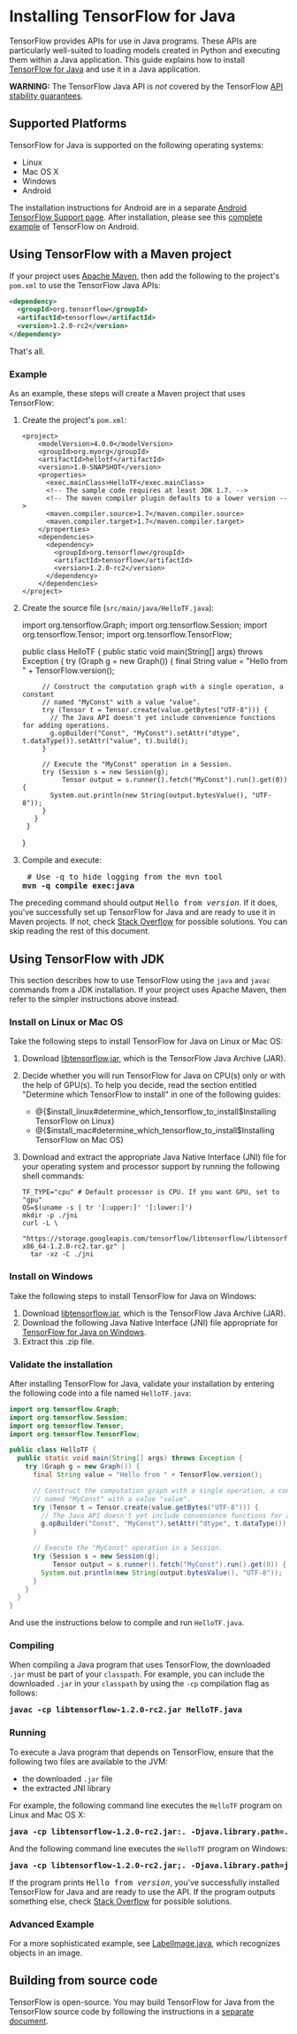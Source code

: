 # Installing TensorFlow for Java

TensorFlow provides APIs for use in Java programs. These APIs are particularly
well-suited to loading models created in Python and executing them within a
Java application. This guide explains how to install
[TensorFlow for Java](https://www.tensorflow.org/api_docs/java/reference/org/tensorflow/package-summary)
and use it in a Java application.

**WARNING:** The TensorFlow Java API is *not* covered by the TensorFlow
[API stability guarantees](https://www.tensorflow.org/programmers_guide/version_semantics).


## Supported Platforms

TensorFlow for Java is supported on the following operating systems:

  * Linux
  * Mac OS X
  * Windows
  * Android

The installation instructions for Android are in a separate
[Android TensorFlow Support page](https://www.tensorflow.org/code/tensorflow/contrib/android).
After installation, please see this
[complete example](https://www.tensorflow.org/code/tensorflow/examples/android)
of TensorFlow on Android.

## Using TensorFlow with a Maven project

If your project uses [Apache Maven](https://maven.apache.org), then add the
following to the project's `pom.xml` to use the TensorFlow Java APIs:

```xml
<dependency>
  <groupId>org.tensorflow</groupId>
  <artifactId>tensorflow</artifactId>
  <version>1.2.0-rc2</version>
</dependency>
```

That's all.

### Example

As an example, these steps will create a Maven project that uses TensorFlow:

  1. Create the project's `pom.xml`:


         <project>
             <modelVersion>4.0.0</modelVersion>
             <groupId>org.myorg</groupId>
             <artifactId>hellotf</artifactId>
             <version>1.0-SNAPSHOT</version>
             <properties>
               <exec.mainClass>HelloTF</exec.mainClass>
               <!-- The sample code requires at least JDK 1.7. -->
               <!-- The maven compiler plugin defaults to a lower version -->
               <maven.compiler.source>1.7</maven.compiler.source>
               <maven.compiler.target>1.7</maven.compiler.target>
             </properties>
             <dependencies>
               <dependency>
                 <groupId>org.tensorflow</groupId>
                 <artifactId>tensorflow</artifactId>
                 <version>1.2.0-rc2</version>
               </dependency>
             </dependencies>
         </project>


  2. Create the source file (`src/main/java/HelloTF.java`):


        import org.tensorflow.Graph;
        import org.tensorflow.Session;
        import org.tensorflow.Tensor;
        import org.tensorflow.TensorFlow;

        public class HelloTF {
          public static void main(String[] args) throws Exception {
            try (Graph g = new Graph()) {
              final String value = "Hello from " + TensorFlow.version();
     
              // Construct the computation graph with a single operation, a constant
              // named "MyConst" with a value "value".
              try (Tensor t = Tensor.create(value.getBytes("UTF-8"))) {
                // The Java API doesn't yet include convenience functions for adding operations.
                g.opBuilder("Const", "MyConst").setAttr("dtype", t.dataType()).setAttr("value", t).build();
              }
     
              // Execute the "MyConst" operation in a Session.
              try (Session s = new Session(g);
                   Tensor output = s.runner().fetch("MyConst").run().get(0)) {
                System.out.println(new String(output.bytesValue(), "UTF-8"));
              }
            }
          }
        }


  3. Compile and execute:

     <pre> # Use -q to hide logging from the mvn tool
     <b>mvn -q compile exec:java</b></pre>


The preceding command should output <tt>Hello from <i>version</i></tt>. If it
does, you've successfully set up TensorFlow for Java and are ready to use it in
Maven projects. If not, check
[Stack Overflow](http://stackoverflow.com/questions/tagged/tensorflow)
for possible solutions.  You can skip reading the rest of this document.

## Using TensorFlow with JDK

This section describes how to use TensorFlow using the `java` and `javac`
commands from a JDK installation. If your project uses Apache Maven, then
refer to the simpler instructions above instead.

### Install on Linux or Mac OS

Take the following steps to install TensorFlow for Java on Linux or Mac OS:

  1. Download
     [libtensorflow.jar](https://storage.googleapis.com/tensorflow/libtensorflow/libtensorflow-1.2.0-rc2.jar),
     which is the TensorFlow Java Archive (JAR).

  2. Decide whether you will run TensorFlow for Java on CPU(s) only or with
     the help of GPU(s). To help you decide, read the section entitled
     "Determine which TensorFlow to install" in one of the following guides:

     * @{$install_linux#determine_which_tensorflow_to_install$Installing TensorFlow on Linux}
     * @{$install_mac#determine_which_tensorflow_to_install$Installing TensorFlow on Mac OS}

  3. Download and extract the appropriate Java Native Interface (JNI)
     file for your operating system and processor support by running the
     following shell commands:


         TF_TYPE="cpu" # Default processor is CPU. If you want GPU, set to "gpu"
         OS=$(uname -s | tr '[:upper:]' '[:lower:]')
         mkdir -p ./jni
         curl -L \
           "https://storage.googleapis.com/tensorflow/libtensorflow/libtensorflow_jni-${TF_TYPE}-${OS}-x86_64-1.2.0-rc2.tar.gz" |
           tar -xz -C ./jni

### Install on Windows

Take the following steps to install TensorFlow for Java on Windows:

  1. Download
     [libtensorflow.jar](https://storage.googleapis.com/tensorflow/libtensorflow/libtensorflow-1.2.0-rc2.jar),
     which is the TensorFlow Java Archive (JAR).
  2. Download the following Java Native Interface (JNI) file appropriate for
     [TensorFlow for Java on Windows](https://storage.googleapis.com/tensorflow/libtensorflow/libtensorflow_jni-cpu-windows-x86_64-1.2.0-rc2.zip).
  3. Extract this .zip file.



### Validate the installation

After installing TensorFlow for Java, validate your installation by entering
the following code into a file named `HelloTF.java`:

```java
import org.tensorflow.Graph;
import org.tensorflow.Session;
import org.tensorflow.Tensor;
import org.tensorflow.TensorFlow;

public class HelloTF {
  public static void main(String[] args) throws Exception {
    try (Graph g = new Graph()) {
      final String value = "Hello from " + TensorFlow.version();

      // Construct the computation graph with a single operation, a constant
      // named "MyConst" with a value "value".
      try (Tensor t = Tensor.create(value.getBytes("UTF-8"))) {
        // The Java API doesn't yet include convenience functions for adding operations.
        g.opBuilder("Const", "MyConst").setAttr("dtype", t.dataType()).setAttr("value", t).build();
      }

      // Execute the "MyConst" operation in a Session.
      try (Session s = new Session(g);
           Tensor output = s.runner().fetch("MyConst").run().get(0)) {
        System.out.println(new String(output.bytesValue(), "UTF-8"));
      }
    }
  }
}
```

And use the instructions below to compile and run `HelloTF.java`.


### Compiling

When compiling a Java program that uses TensorFlow, the downloaded `.jar`
must be part of your `classpath`. For example, you can include the
downloaded `.jar` in your `classpath` by using the `-cp` compilation flag
as follows:

<pre><b>javac -cp libtensorflow-1.2.0-rc2.jar HelloTF.java</b></pre>


### Running

To execute a Java program that depends on TensorFlow, ensure that the following
two files are available to the JVM:

  * the downloaded `.jar` file
  * the extracted JNI library

For example, the following command line executes the `HelloTF` program on Linux
and Mac OS X:

<pre><b>java -cp libtensorflow-1.2.0-rc2.jar:. -Djava.library.path=./jni HelloTF</b></pre>

And the following command line executes the `HelloTF` program on Windows:

<pre><b>java -cp libtensorflow-1.2.0-rc2.jar;. -Djava.library.path=jni HelloTF</b></pre>

If the program prints <tt>Hello from <i>version</i></tt>, you've successfully
installed TensorFlow for Java and are ready to use the API.  If the program
outputs something else, check
[Stack Overflow](http://stackoverflow.com/questions/tagged/tensorflow) for
possible solutions.


### Advanced Example

For a more sophisticated example, see
[LabelImage.java](https://www.tensorflow.org/code/tensorflow/java/src/main/java/org/tensorflow/examples/LabelImage.java),
which recognizes objects in an image.


## Building from source code

TensorFlow is open-source. You may build TensorFlow for Java from the
TensorFlow source code by following the instructions in a
[separate document](https://github.com/tensorflow/tensorflow/blob/master/tensorflow/java/README.md).
